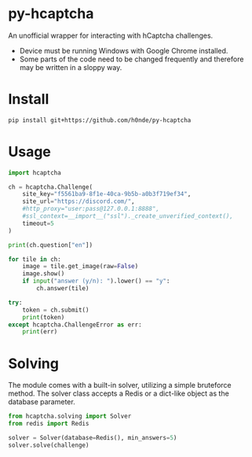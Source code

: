 # py-hcaptcha
An unofficial wrapper for interacting with hCaptcha challenges.

* Device must be running Windows with Google Chrome installed.
* Some parts of the code need to be changed frequently and therefore may be written in a sloppy way.

# Install
```bash
pip install git+https://github.com/h0nde/py-hcaptcha
```

# Usage
```python
import hcaptcha

ch = hcaptcha.Challenge(
    site_key="f5561ba9-8f1e-40ca-9b5b-a0b3f719ef34",
    site_url="https://discord.com/",
    #http_proxy="user:pass@127.0.0.1:8888",
    #ssl_context=__import__("ssl")._create_unverified_context(),
    timeout=5
)

print(ch.question["en"])

for tile in ch:
    image = tile.get_image(raw=False)
    image.show()
    if input("answer (y/n): ").lower() == "y":
        ch.answer(tile)

try:
    token = ch.submit()
    print(token)
except hcaptcha.ChallengeError as err:
    print(err)
```

# Solving
The module comes with a built-in solver, utilizing a simple bruteforce method. The solver class accepts a Redis or a dict-like object as the database parameter.

```python
from hcaptcha.solving import Solver
from redis import Redis

solver = Solver(database=Redis(), min_answers=5)
solver.solve(challenge)
```
